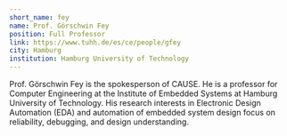```yaml
---
short_name: fey
name: Prof. Görschwin Fey
position: Full Professor
link: https://www.tuhh.de/es/ce/people/gfey
city: Hamburg
institution: Hamburg University of Technology
---
```

Prof. Görschwin Fey is the spokesperson of CAUSE.
He is a professor for Computer Engineering at the Institute of Embedded Systems at Hamburg University of Technology.
His research interests in Electronic Design Automation (EDA) and automation of embedded system design focus on reliability, debugging, and design understanding.


